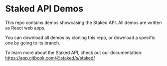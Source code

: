# Staked API Demos

This repo contains demos showcasing the Staked API. All demos are written as React web apps.

You can download all demos by cloning this repo, or download a specific one by going to its branch.



To learn more about the Staked API, check out our documentation: https://app.gitbook.com/@staked/s/staked/
